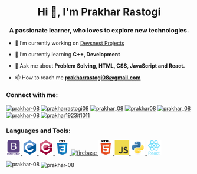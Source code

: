 <h1 align="center">Hi 👋, I'm Prakhar Rastogi</h1>
<h3 align="center">A passionate learner, who loves to explore new technologies.</h3>

- 🔭 I’m currently working on [Devsnest Projects](https://github.com/Prakhar-08/Devsnest)

- 🌱 I’m currently learning **C++, Development**

- 💬 Ask me about **Problem Solving, HTML, CSS, JavaScript and React.**

- 📫 How to reach me **prakharrastogi08@gmail.com**

<h3 align="left">Connect with me:</h3>
<p align="left">
<a href="https://linkedin.com/in/prakhar-08" target="blank"><img align="center" src="https://raw.githubusercontent.com/rahuldkjain/github-profile-readme-generator/master/src/images/icons/Social/linked-in-alt.svg" alt="prakhar-08" height="30" width="40" /></a>
<a href="https://codesandbox.com/prakharrastogi08" target="blank"><img align="center" src="https://cdn.jsdelivr.net/npm/simple-icons@3.0.1/icons/codesandbox.svg" alt="prakharrastogi08" height="30" width="40" /></a>
<a href="https://www.codechef.com/users/prakhar_08" target="blank"><img align="center" src="https://cdn.jsdelivr.net/npm/simple-icons@3.1.0/icons/codechef.svg" alt="prakhar_08" height="30" width="40" /></a>
<a href="https://www.hackerrank.com/prakhar08" target="blank"><img align="center" src="https://raw.githubusercontent.com/rahuldkjain/github-profile-readme-generator/master/src/images/icons/Social/hackerrank.svg" alt="prakhar08" height="30" width="40" /></a>
<a href="https://codeforces.com/profile/prakhar_08" target="blank"><img align="center" src="https://cdn.jsdelivr.net/npm/simple-icons@3.0.1/icons/codeforces.svg" alt="prakhar_08" height="30" width="40" /></a>
<a href="https://www.leetcode.com/prakhar-08" target="blank"><img align="center" src="https://raw.githubusercontent.com/rahuldkjain/github-profile-readme-generator/master/src/images/icons/Social/leet-code.svg" alt="prakhar-08" height="30" width="40" /></a>
<a href="https://auth.geeksforgeeks.org/user/prakhar1923it1011" target="blank"><img align="center" src="https://raw.githubusercontent.com/rahuldkjain/github-profile-readme-generator/master/src/images/icons/Social/geeks-for-geeks.svg" alt="prakhar1923it1011" height="30" width="40" /></a>
</p>

<h3 align="left">Languages and Tools:</h3>
<p align="left"> <a href="https://getbootstrap.com" target="_blank"> <img src="https://raw.githubusercontent.com/devicons/devicon/master/icons/bootstrap/bootstrap-plain-wordmark.svg" alt="bootstrap" width="40" height="40"/> </a> <a href="https://www.cprogramming.com/" target="_blank"> <img src="https://raw.githubusercontent.com/devicons/devicon/master/icons/c/c-original.svg" alt="c" width="40" height="40"/> </a> <a href="https://www.w3schools.com/cpp/" target="_blank"> <img src="https://raw.githubusercontent.com/devicons/devicon/master/icons/cplusplus/cplusplus-original.svg" alt="cplusplus" width="40" height="40"/> </a> <a href="https://www.w3schools.com/css/" target="_blank"> <img src="https://raw.githubusercontent.com/devicons/devicon/master/icons/css3/css3-original-wordmark.svg" alt="css3" width="40" height="40"/> </a> <a href="https://firebase.google.com/" target="_blank"> <img src="https://www.vectorlogo.zone/logos/firebase/firebase-icon.svg" alt="firebase" width="40" height="40"/> </a> <a href="https://www.w3.org/html/" target="_blank"> <img src="https://raw.githubusercontent.com/devicons/devicon/master/icons/html5/html5-original-wordmark.svg" alt="html5" width="40" height="40"/> </a> <a href="https://developer.mozilla.org/en-US/docs/Web/JavaScript" target="_blank"> <img src="https://raw.githubusercontent.com/devicons/devicon/master/icons/javascript/javascript-original.svg" alt="javascript" width="40" height="40"/> </a> <a href="https://www.python.org" target="_blank"> <img src="https://raw.githubusercontent.com/devicons/devicon/master/icons/python/python-original.svg" alt="python" width="40" height="40"/> </a> <a href="https://reactjs.org/" target="_blank"> <img src="https://raw.githubusercontent.com/devicons/devicon/master/icons/react/react-original-wordmark.svg" alt="react" width="40" height="40"/> </a> </p>

<p><img align="left" src="https://github-readme-stats.vercel.app/api/top-langs?username=prakhar-08&show_icons=true&locale=en&layout=compact" alt="prakhar-08" /></p>

<p>&nbsp;<img align="center" src="https://github-readme-stats.vercel.app/api?username=prakhar-08&show_icons=true&locale=en" alt="prakhar-08" /></p>
